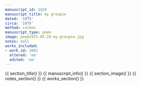 ```yaml
---
manuscript_id: 1429
manuscript_title: my groupie
dated: '1975'
circa: '1975'
method: carbon
manuscript_type: poem
image: poem1975-05-28-my-groupie.jpg
notes: null
works_included:
- work_id: 2082
  altered: 'no'
  edited: 'no'
---
```


{{ section_title() }}
{{ manuscript_info() }}
{{ section_image() }}
{{ notes_section() }}
{{ works_section() }}
